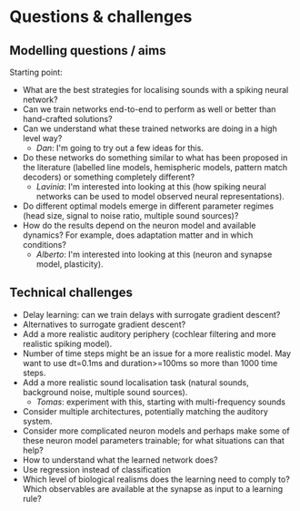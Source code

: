 
# Questions & challenges


## Modelling questions / aims

Starting point:

* What are the best strategies for localising sounds with a spiking neural network?
* Can we train networks end-to-end to perform as well or better than hand-crafted solutions?
* Can we understand what these trained networks are doing in a high level way?
  - _Dan_: I'm going to try out a few ideas for this.
* Do these networks do something similar to what has been proposed in the literature (labelled line models, hemispheric models, pattern match decoders) or something completely different?
  - _Lavinia_: I'm interested into looking at this (how spiking neural networks can be used to model observed neural representations).
* Do different optimal models emerge in different parameter regimes (head size, signal to noise ratio, multiple sound sources)?
* How do the results depend on the neuron model and available dynamics? For example, does adaptation matter and in which conditions?
  - _Alberto_: I'm interested into looking at this (neuron and synapse model, plasticity). 


## Technical challenges

* Delay learning: can we train delays with surrogate gradient descent?
* Alternatives to surrogate gradient descent?
* Add a more realistic auditory periphery (cochlear filtering and more realistic spiking model).
* Number of time steps might be an issue for a more realistic model. May want to use dt=0.1ms and duration>=100ms so more than 1000 time steps.
* Add a more realistic sound localisation task (natural sounds, background noise, multiple sound sources).
  - _Tomas_: experiment with this, starting with multi-frequency sounds
* Consider multiple architectures, potentially matching the auditory system.
* Consider more complicated neuron models and perhaps make some of these neuron model parameters trainable; for what situations can that help?
* How to understand what the learned network does?
* Use regression instead of classification
* Which level of biological realisms does the learning need to comply to? Which observables are available at the synapse as input to a learning rule?
